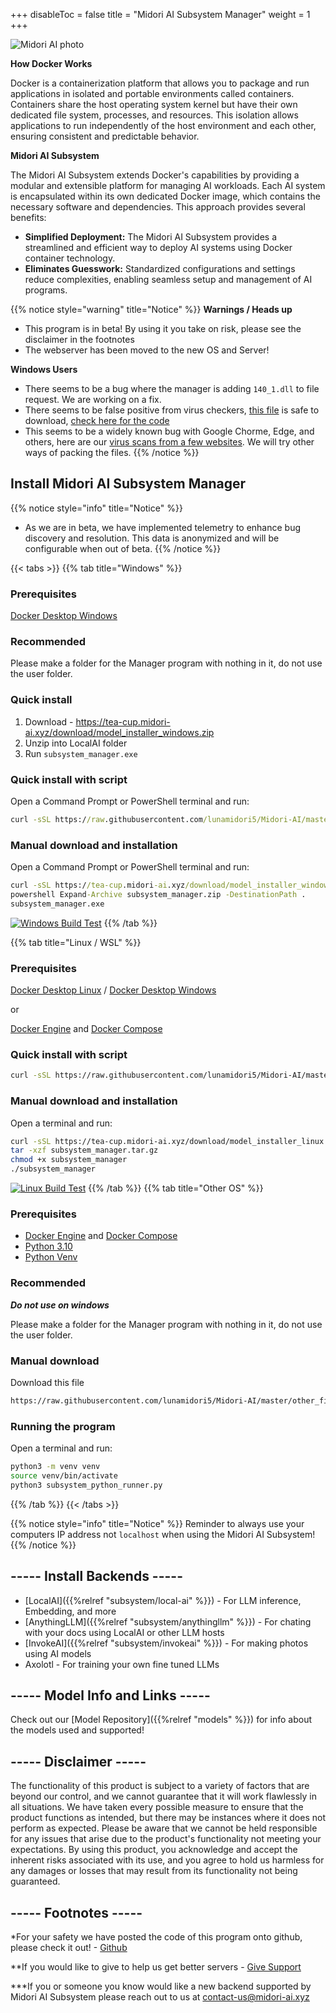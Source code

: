 +++
disableToc = false
title = "Midori AI Subsystem Manager"
weight = 1
+++

![Midori AI photo](https://tea-cup.midori-ai.xyz/download/logosubsystem.png)

**How Docker Works**

Docker is a containerization platform that allows you to package and run applications in isolated and portable environments called containers. Containers share the host operating system kernel but have their own dedicated file system, processes, and resources. This isolation allows applications to run independently of the host environment and each other, ensuring consistent and predictable behavior.

**Midori AI Subsystem**

The Midori AI Subsystem extends Docker's capabilities by providing a modular and extensible platform for managing AI workloads. Each AI system is encapsulated within  its own dedicated Docker image, which contains the necessary software and dependencies. This approach provides several benefits:

* **Simplified Deployment:** The Midori AI Subsystem provides a streamlined and efficient way to deploy AI systems using Docker container technology.
* **Eliminates Guesswork:** Standardized configurations and settings reduce complexities, enabling seamless setup and management of AI programs.

{{% notice style="warning" title="Notice" %}}
**Warnings / Heads up**
- This program is in beta! By using it you take on risk, please see the disclaimer in the footnotes
- The webserver has been moved to the new OS and Server!

**Windows Users**
- There seems to be a bug where the manager is adding ``140_1.dll`` to file request. We are working on a fix.
- There seems to be false positive from virus checkers, [this file](https://tea-cup.midori-ai.xyz/download/model_installer_windows.zip) is safe to download, [check here for the code](https://github.com/lunamidori5/Midori-AI/tree/master/other_files)
- This seems to be a widely known bug with Google Chorme, Edge, and others, here are our [virus scans from a few websites](https://www.virustotal.com/gui/url/6d36b491ed76cc9f1e284b43fe7fcd4158696edb5730b614469bbdf6f1e616f0/details). We will try other ways of packing the files.
{{% /notice %}}

## Install Midori AI Subsystem Manager

{{% notice style="info" title="Notice" %}}
- As we are in beta, we have implemented telemetry to enhance bug discovery and resolution. This data is anonymized and will be configurable when out of beta.
{{% /notice %}}

{{< tabs >}}
{{% tab title="Windows" %}}
### Prerequisites
[Docker Desktop Windows](https://docs.docker.com/desktop/install/windows-install/)

### Recommended
Please make a folder for the Manager program with nothing in it, do not use the user folder.

### Quick install

1. Download - https://tea-cup.midori-ai.xyz/download/model_installer_windows.zip
2. Unzip into LocalAI folder
3. Run `subsystem_manager.exe`

### Quick install with script

Open a Command Prompt or PowerShell terminal and run:

```bat
curl -sSL https://raw.githubusercontent.com/lunamidori5/Midori-AI/master/other_files/model_installer/shell_files/model_installer.bat -o subsystem_manager.bat && subsystem_manager.bat
```

### Manual download and installation

Open a Command Prompt or PowerShell terminal and run:

```bat
curl -sSL https://tea-cup.midori-ai.xyz/download/model_installer_windows.zip -o subsystem_manager.zip
powershell Expand-Archive subsystem_manager.zip -DestinationPath .
subsystem_manager.exe
```
[![Windows Build Test](https://github.com/lunamidori5/Midori-AI/actions/workflows/Windows_Build_Test.yml/badge.svg?branch=master)](https://github.com/lunamidori5/Midori-AI/actions/workflows/Windows_Build_Test.yml)
{{% /tab %}}

{{% tab title="Linux / WSL" %}}
### Prerequisites
[Docker Desktop Linux](https://docs.docker.com/desktop/install/linux-install/) / [Docker Desktop Windows](https://docs.docker.com/desktop/install/windows-install/)

or 

[Docker Engine](https://docs.docker.com/engine/install/) and [Docker Compose](https://docs.docker.com/compose/install/)

### Quick install with script

```sh
curl -sSL https://raw.githubusercontent.com/lunamidori5/Midori-AI/master/other_files/model_installer/shell_files/model_installer.sh | sh
```

### Manual download and installation

Open a terminal and run:

```sh
curl -sSL https://tea-cup.midori-ai.xyz/download/model_installer_linux.tar.gz -o subsystem_manager.tar.gz
tar -xzf subsystem_manager.tar.gz
chmod +x subsystem_manager
./subsystem_manager
```
[![Linux Build Test](https://github.com/lunamidori5/Midori-AI/actions/workflows/Linux_Build_Test.yml/badge.svg?branch=master)](https://github.com/lunamidori5/Midori-AI/actions/workflows/Linux_Build_Test.yml)
{{% /tab %}}
{{% tab title="Other OS" %}}
### Prerequisites
- [Docker Engine](https://docs.docker.com/engine/install/) and [Docker Compose](https://docs.docker.com/compose/install/)
- [Python 3.10](https://www.python.org/downloads/release/python-3100/)
- [Python Venv](https://virtualenv.pypa.io/en/latest/installation.html)

### Recommended
***Do not use on windows***

Please make a folder for the Manager program with nothing in it, do not use the user folder.

### Manual download

Download this file

```bash
https://raw.githubusercontent.com/lunamidori5/Midori-AI/master/other_files/midori_ai_manager/subsystem_python_runner.py
```

### Running the program

Open a terminal and run:

```bash
python3 -m venv venv
source venv/bin/activate
python3 subsystem_python_runner.py
```
{{% /tab %}}
{{< /tabs >}}

{{% notice style="info" title="Notice" %}}
Reminder to always use your computers IP address not ``localhost`` when using the Midori AI Subsystem!
{{% /notice %}}

## ----- Install Backends -----
- [LocalAI]({{%relref "subsystem/local-ai" %}}) - For LLM inference, Embedding, and more
- [AnythingLLM]({{%relref "subsystem/anythingllm" %}}) - For chating with your docs using LocalAI or other LLM hosts
- [InvokeAI]({{%relref "subsystem/invokeai" %}}) - For making photos using AI models
- Axolotl - For training your own fine tuned LLMs

## ----- Model Info and Links -----

Check out our [Model Repository]({{%relref "models" %}}) for info about the models used and supported!

## ----- Disclaimer -----

The functionality of this product is subject to a variety of factors that are beyond our control, and we cannot guarantee that it will work flawlessly in all situations. We have taken every possible measure to ensure that the product functions as intended, but there may be instances where it does not perform as expected. Please be aware that we cannot be held responsible for any issues that arise due to the product's functionality not meeting your expectations. By using this product, you acknowledge and accept the inherent risks associated with its use, and you agree to hold us harmless for any damages or losses that may result from its functionality not being guaranteed.

## ----- Footnotes -----

*For your safety we have posted the code of this program onto github, please check it out! - [Github](https://github.com/lunamidori5/Midori-AI/tree/master/other_files)

**If you would like to give to help us get better servers - [Give Support](https://paypal.me/midoricookieclub?country.x=US&locale.x=en_US)

***If you or someone you know would like a new backend supported by Midori AI Subsystem please reach out to us at [contact-us@midori-ai.xyz](mailto:contact-us@midori-ai.xyz)